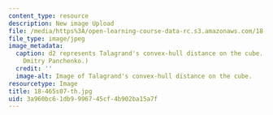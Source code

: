 ```yaml
---
content_type: resource
description: New image Upload
file: /media/https%3A/open-learning-course-data-rc.s3.amazonaws.com/18-465-topics-in-statistics-statistical-learning-theory-spring-2007/3a960bc61db9996745cf4b902ba15a7f_18-465s07-th.jpg
file_type: image/jpeg
image_metadata:
  caption: d2 represents Talagrand's convex-hull distance on the cube. (Image by Prof.
    Dmitry Panchenko.)
  credit: ''
  image-alt: Image of Talagrand's convex-hull distance on the cube.
resourcetype: Image
title: 18-465s07-th.jpg
uid: 3a960bc6-1db9-9967-45cf-4b902ba15a7f
---
```

